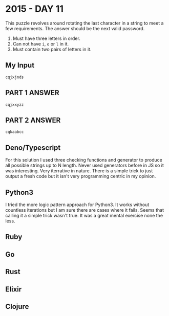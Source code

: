 # 2015 - DAY 11

This puzzle revolves around rotating the last character in a string to
meet a few requirements. The answer should be the next valid password.

1. Must have three letters in order.
2. Can not have `i`, `o` or `l` in it.
3. Must contain two pairs of letters in it.

## My Input

`cqjxjnds`

## PART 1 ANSWER

`cqjxxyzz`

## PART 2 ANSWER

`cqkaabcc`

## Deno/Typescript

For this solution I used three checking functions and generator to produce all
possible strings up to N length. Never used generators before in JS so it was
interesting. Very iterrative in nature. There is a simple trick to just output
a fresh code but it isn't very programming centric in my opinion.

## Python3

I tried the more logic pattern approach for Python3. It works without countless
iterations but I am sure there are cases where it fails. Seems that calling it
a simple trick wasn't true. It was a great mental exercise none the less.

## Ruby

## Go

## Rust

## Elixir

## Clojure
